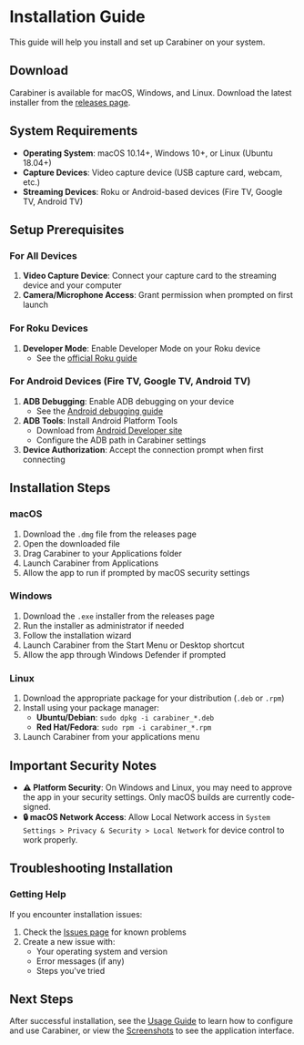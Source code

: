 # Installation Guide

This guide will help you install and set up Carabiner on your system.

## Download

Carabiner is available for macOS, Windows, and Linux. Download the latest installer from the [releases page](https://github.com/lvcabral/carabiner/releases).

## System Requirements

- **Operating System**: macOS 10.14+, Windows 10+, or Linux (Ubuntu 18.04+)
- **Capture Devices**: Video capture device (USB capture card, webcam, etc.)
- **Streaming Devices**: Roku or Android-based devices (Fire TV, Google TV, Android TV)

## Setup Prerequisites

### For All Devices

1. **Video Capture Device**: Connect your capture card to the streaming device and your computer
2. **Camera/Microphone Access**: Grant permission when prompted on first launch

### For Roku Devices

1. **Developer Mode**: Enable Developer Mode on your Roku device
   - See the [official Roku guide](https://developer.roku.com/docs/developer-program/getting-started/developer-setup.md)

### For Android Devices (Fire TV, Google TV, Android TV)

1. **ADB Debugging**: Enable ADB debugging on your device
   - See the [Android debugging guide](https://developer.android.com/studio/command-line/adb)
2. **ADB Tools**: Install Android Platform Tools
   - Download from [Android Developer site](https://developer.android.com/studio/releases/platform-tools.html)
   - Configure the ADB path in Carabiner settings
3. **Device Authorization**: Accept the connection prompt when first connecting

## Installation Steps

### macOS

1. Download the `.dmg` file from the releases page
2. Open the downloaded file
3. Drag Carabiner to your Applications folder
4. Launch Carabiner from Applications
5. Allow the app to run if prompted by macOS security settings

### Windows

1. Download the `.exe` installer from the releases page
2. Run the installer as administrator if needed
3. Follow the installation wizard
4. Launch Carabiner from the Start Menu or Desktop shortcut
5. Allow the app through Windows Defender if prompted

### Linux

1. Download the appropriate package for your distribution (`.deb` or `.rpm`)
2. Install using your package manager:
   - **Ubuntu/Debian**: `sudo dpkg -i carabiner_*.deb`
   - **Red Hat/Fedora**: `sudo rpm -i carabiner_*.rpm`
3. Launch Carabiner from your applications menu

## Important Security Notes

- **⚠️ Platform Security**: On Windows and Linux, you may need to approve the app in your security settings. Only macOS builds are currently code-signed.
- **🔒 macOS Network Access**: Allow Local Network access in `System Settings > Privacy & Security > Local Network` for device control to work properly.

## Troubleshooting Installation

### Getting Help

If you encounter installation issues:

1. Check the [Issues page](https://github.com/lvcabral/carabiner/issues) for known problems
2. Create a new issue with:
   - Your operating system and version
   - Error messages (if any)
   - Steps you've tried

## Next Steps

After successful installation, see the [Usage Guide](./usage-guide.md) to learn how to configure and use Carabiner, or view the [Screenshots](./screenshots.md) to see the application interface.
